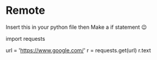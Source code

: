 # Remote

Insert this in your python file then
Make a if statement 😉

import requests

url = 'https://www.google.com/'
r = requests.get(url)
r.text
